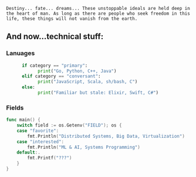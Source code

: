```Destiny... fate... dreams... These unstoppable ideals are held deep in the heart of man. As long as there are people who seek freedom in this life, these things will not vanish from the earth.```

## And now...technical stuff:

### Lanuages
```python
      if category == "primary":
            print("Go, Python, C++, Java")
      elif category == "conversant":
            print("JavaScript, Scala, sh/bash, C")
      else:
            print("Familiar but stale: Elixir, Swift, C#")
```

### Fields
```go
func main() {
	switch field := os.Getenv("FIELD"); os {
	case "favorite":
		fmt.Println("Distributed Systems, Big Data, Virtualization")
	case "interested":
		fmt.Println("ML & AI, Systems Programming")
	default:.
		fmt.Printf("???")
	}
}
```

